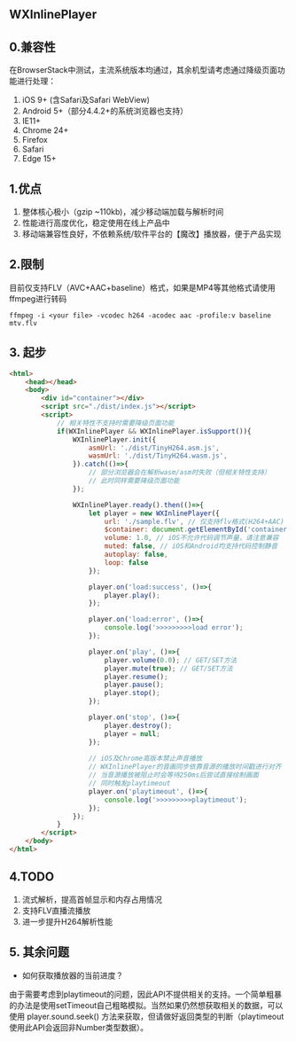 WXInlinePlayer
------------------

## 0.兼容性
在BrowserStack中测试，主流系统版本均通过，其余机型请考虑通过降级页面功能进行处理：
1. iOS 9+ (含Safari及Safari WebView)
2. Android 5+（部分4.4.2+的系统浏览器也支持）
3. IE11+
4. Chrome 24+
5. Firefox
6. Safari
7. Edge 15+

## 1.优点
1. 整体核心极小（gzip ~110kb)，减少移动端加载与解析时间
2. 性能进行高度优化，稳定使用在线上产品中
3. 移动端兼容性良好，不依赖系统/软件平台的【魔改】播放器，便于产品实现

## 2.限制
目前仅支持FLV（AVC+AAC+baseline）格式，如果是MP4等其他格式请使用ffmpeg进行转码
```shell
ffmpeg -i <your file> -vcodec h264 -acodec aac -profile:v baseline mtv.flv
``` 

## 3. 起步
```html
<html>
    <head></head>
    <body>
        <div id="container"></div>
        <script src="./dist/index.js"></script>
        <script>
            // 相关特性不支持时需要降级页面功能
            if(WXInlinePlayer && WXInlinePlayer.isSupport()){
                WXInlinePlayer.init({
                    asmUrl: './dist/TinyH264.asm.js',
                    wasmUrl: './dist/TinyH264.wasm.js',
                }).catch(()=>{
                    // 部分浏览器会在解析wasm/asm时失败（但相关特性支持）
                    // 此时同样需要降级页面功能
                });

                WXInlinePlayer.ready().then(()=>{
                    let player = new WXInlinePlayer({
                        url: './sample.flv', // 仅支持flv格式(H264+AAC)
                        $container: document.getElementById('container'),
                        volume: 1.0, // iOS不允许代码调节声量，请注意兼容
                        muted: false, // iOS和Android均支持代码控制静音
                        autoplay: false,
                        loop: false
                    });

                    player.on('load:success', ()=>{
                        player.play();
                    });

                    player.on('load:error', ()=>{
                        console.log('>>>>>>>>>load error');
                    });

                    player.on('play', ()=>{
                        player.volume(0.0); // GET/SET方法
                        player.mute(true); // GET/SET方法
                        player.resume();
                        player.pause();
                        player.stop();
                    });

                    player.on('stop', ()=>{
                        player.destroy();
                        player = null;
                    });
                    
                    // iOS及Chrome高版本禁止声音播放
                    // WXInlinePlayer的音画同步依靠音源的播放时间戳进行对齐
                    // 当音源播放被阻止时会等待250ms后尝试直接绘制画面
                    // 同时触发playtimeout
                    player.on('playtimeout', ()=>{
                        console.log('>>>>>>>>>playtimeout');
                    });
                });
            }
        </script>
    </body>
</html>
```

## 4.TODO
1. 流式解析，提高首帧显示和内存占用情况
2. 支持FLV直播流播放
3. 进一步提升H264解析性能

## 5. 其余问题
* 如何获取播放器的当前进度？

 由于需要考虑到playtimeout的问题，因此API不提供相关的支持。一个简单粗暴的办法是使用setTimeout自己粗略模拟。当然如果仍然想获取相关的数据，可以使用 player.sound.seek() 方法来获取，但请做好返回类型的判断（playtimeout使用此API会返回非Number类型数据）。